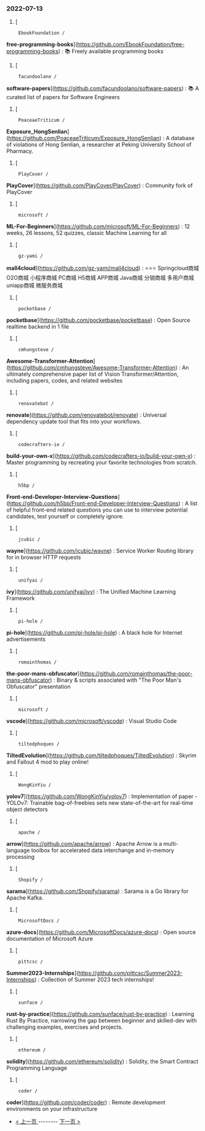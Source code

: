 ### 2022-07-13 
1. [
    

        EbookFoundation /
**free-programming-books**](https://github.com/EbookFoundation/free-programming-books) : 📚 Freely available programming books
1. [
    

        facundoolano /
**software-papers**](https://github.com/facundoolano/software-papers) : 📚 A curated list of papers for Software Engineers
1. [
    

        PoaceaeTriticum /
**Exposure_HongSenlian**](https://github.com/PoaceaeTriticum/Exposure_HongSenlian) : A database of violations of Hong Senlian, a researcher at Peking University School of Pharmacy.
1. [
    

        PlayCover /
**PlayCover**](https://github.com/PlayCover/PlayCover) : Community fork of PlayCover
1. [
    

        microsoft /
**ML-For-Beginners**](https://github.com/microsoft/ML-For-Beginners) : 12 weeks, 26 lessons, 52 quizzes, classic Machine Learning for all
1. [
    

        gz-yami /
**mall4cloud**](https://github.com/gz-yami/mall4cloud) : ⭐️⭐️⭐️ Springcloud商城 O2O商城 小程序商城 PC商城 H5商城 APP商城 Java商城 分销商城 多用户商城 uniapp商城 微服务商城
1. [
    

        pocketbase /
**pocketbase**](https://github.com/pocketbase/pocketbase) : Open Source realtime backend in 1 file
1. [
    

        cmhungsteve /
**Awesome-Transformer-Attention**](https://github.com/cmhungsteve/Awesome-Transformer-Attention) : An ultimately comprehensive paper list of Vision Transformer/Attention, including papers, codes, and related websites
1. [
    

        renovatebot /
**renovate**](https://github.com/renovatebot/renovate) : Universal dependency update tool that fits into your workflows.
1. [
    

        codecrafters-io /
**build-your-own-x**](https://github.com/codecrafters-io/build-your-own-x) : Master programming by recreating your favorite technologies from scratch.
1. [
    

        h5bp /
**Front-end-Developer-Interview-Questions**](https://github.com/h5bp/Front-end-Developer-Interview-Questions) : A list of helpful front-end related questions you can use to interview potential candidates, test yourself or completely ignore.
1. [
    

        jcubic /
**wayne**](https://github.com/jcubic/wayne) : Service Worker Routing library for in browser HTTP requests
1. [
    

        unifyai /
**ivy**](https://github.com/unifyai/ivy) : The Unified Machine Learning Framework
1. [
    

        pi-hole /
**pi-hole**](https://github.com/pi-hole/pi-hole) : A black hole for Internet advertisements
1. [
    

        romainthomas /
**the-poor-mans-obfuscator**](https://github.com/romainthomas/the-poor-mans-obfuscator) : Binary & scripts associated with "The Poor Man's Obfuscator" presentation
1. [
    

        microsoft /
**vscode**](https://github.com/microsoft/vscode) : Visual Studio Code
1. [
    

        tiltedphoques /
**TiltedEvolution**](https://github.com/tiltedphoques/TiltedEvolution) : Skyrim and Fallout 4 mod to play online!
1. [
    

        WongKinYiu /
**yolov7**](https://github.com/WongKinYiu/yolov7) : Implementation of paper - YOLOv7: Trainable bag-of-freebies sets new state-of-the-art for real-time object detectors
1. [
    

        apache /
**arrow**](https://github.com/apache/arrow) : Apache Arrow is a multi-language toolbox for accelerated data interchange and in-memory processing
1. [
    

        Shopify /
**sarama**](https://github.com/Shopify/sarama) : Sarama is a Go library for Apache Kafka.
1. [
    

        MicrosoftDocs /
**azure-docs**](https://github.com/MicrosoftDocs/azure-docs) : Open source documentation of Microsoft Azure
1. [
    

        pittcsc /
**Summer2023-Internships**](https://github.com/pittcsc/Summer2023-Internships) : Collection of Summer 2023 tech internships!
1. [
    

        sunface /
**rust-by-practice**](https://github.com/sunface/rust-by-practice) : Learning Rust By Practice, narrowing the gap between beginner and skilled-dev with challenging examples, exercises and projects.
1. [
    

        ethereum /
**solidity**](https://github.com/ethereum/solidity) : Solidity, the Smart Contract Programming Language
1. [
    

        coder /
**coder**](https://github.com/coder/coder) : Remote development environments on your infrastructure 

- [ < 上一页 ](https://github.com/able8/github-trending-daily-record/blob/master/2022-07-12.md) -------- [ 下一页 > ](https://github.com/able8/github-trending-daily-record/blob/master/2022-07-14.md)